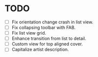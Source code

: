 # TODO

- [ ] Fix orientation change crash in list view.
- [ ] Fix collapsing toolbar with FAB.
- [ ] Fix list view grid.
- [ ] Enhance transition from list to detail.
- [ ] Custom view for top aligned cover.
- [ ] Capitalize artist description.